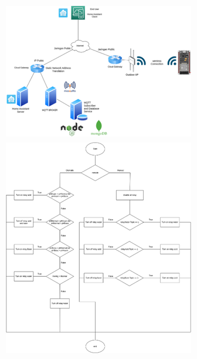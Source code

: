 ![Alt text](./architecture_technology.png?raw=true "ARCHITECTURE TECHNOLOGY")

![Alt text](./flowChart.png?raw=true "FLOW DIAGRAM")